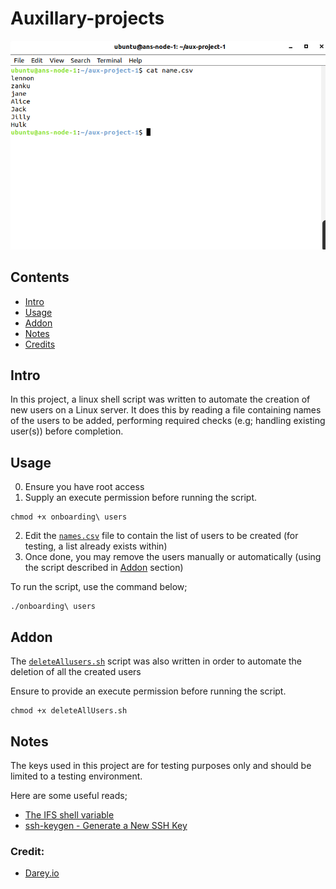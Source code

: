 # Auxillary-projects

![](https://github.com/MekkyMayata/auxillary-projects/blob/main/extras/animated.gif)

## Contents
- [Intro](#intro)
- [Usage](#usage)
- [Addon](#addon)
- [Notes](#notes)
- [Credits](#credits)


## Intro
In this project, a linux shell script was written to automate the creation of new users on a Linux server.
It does this by reading a file containing names of the users to be added, 
performing required checks (e.g; handling existing user(s)) before completion.


## Usage
0. Ensure you have root access
1. Supply an execute permission before running the script.

```
chmod +x onboarding\ users
```
2. Edit the [`names.csv`](https://github.com/MekkyMayata/auxillary-projects/blob/main/Shell/names.csv) file to contain the list of users to be created (for testing, a list already exists within)
3. Once done, you may remove the users manually or automatically (using the script described in [Addon](#addon) section)

To run the script, use the command below;

```
./onboarding\ users
```

## Addon
The [`deleteAllusers.sh`](https://github.com/MekkyMayata/auxillary-projects/blob/main/Shell/deleteAllUsers.sh) script was also written in order to automate the deletion
of all the created users

Ensure to provide an execute permission before running the script.
```
chmod +x deleteAllUsers.sh
```

## Notes
The keys used in this project are for testing purposes only and should be limited to 
a testing environment.

Here are some useful reads;
- [The IFS shell variable](https://bash.cyberciti.biz/guide/$IFS)
- [ssh-keygen - Generate a New SSH Key](https://www.ssh.com/ssh/keygen/)

### Credit:
- [Darey.io](https://darey.io)


